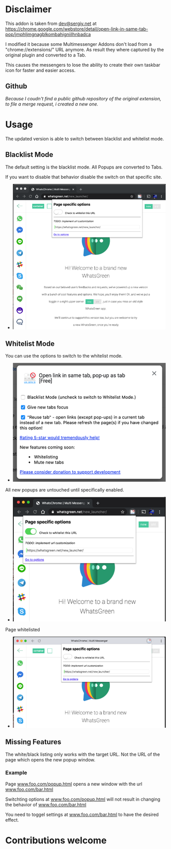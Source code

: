 # Disclaimer

This addon is taken from dev@sergiy.net at
https://chrome.google.com/webstore/detail/open-link-in-same-tab-pop/jmphljmgnagblkombahigniilhnbadca


I modified it because some Multimessenger Addons don't load from a "chrome://extensions/" URL anymore. As result they where captured by the original plugin and converted to a Tab.

This causes the messengers to lose the ability to create their own taskbar icon for faster and easier access.

## Github
_Because I coudn't find a public github repository of the original extension, to file a merge request, i created a new one._




# Usage

The updated version is able to switch between blacklist and whitelist mode.

## Blacklist Mode

The default setting is the blacklist mode. All Popups are converted to Tabs.

If you want to disable that behavior disable the switch on that specific site.

* <img src="./screen/option1.png" width="480">

## Whitelist Mode

You can use the options to switch to the whitelist mode.
* <img src="./screen/option2.png" width="480">

All new popups are untouched until specifically enabled.
* <img src="./screen/option3.png" width="480">

Page whitelisted
* <img src="./screen/option4.png" width="480">


## Missing Features

The white/black listing only works with the target URL. Not the URL of the page which opens the new popup window.

### Example

Page www.foo.com/popup.html opens a new window with the url www.foo.com/bar.html

Switchting options at www.foo.com/popup.html will not result in changing the behavior of www.foo.com/bar.html

You need to toggel settings at www.foo.com/bar.html to have the desired effect.



# Contributions welcome